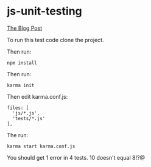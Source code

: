 # js-unit-testing
[The Blog Post](http://community.rightpoint.com/blogs/viewpoint/archive/2015/02/27/the-tools-you-need-to-get-rolling-with-unit-testing-your-javascript.aspx)

To run this test code clone the project.

Then run:

`npm install`

Then run:

`karma init`

Then edit karma.conf.js:

```
files: [
  'js/*.js',
  'tests/*.js'
],
```
The run:

`karma start karma.conf.js`

You should get 1 error in 4 tests.  10 doesn't equal 8!?@
